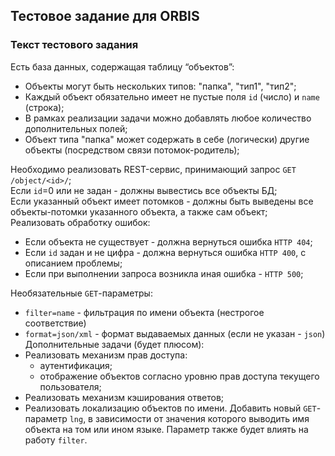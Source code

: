 ## Тестовое задание для ORBIS
### Текст тестового задания

Есть база данных, содержащая таблицу “объектов”:
- Объекты могут быть нескольких типов: "папка", "тип1", "тип2";
- Каждый объект обязательно имеет не пустые поля `id` (число) и `name` (строка);
- В рамках реализации задачи можно добавлять любое количество дополнительных полей;
- Объект типа "папка" может содержать в себе (логически) другие объекты (посредством связи потомок-родитель);

Необходимо реализовать REST-сервис, принимающий запрос `GET` `/object/<id>/`;  
Если `id`=0 или не задан - должны вывестись все объекты БД;  
Если указанный объект имеет потомков - должны быть выведены все объекты-потомки указанного объекта, а также сам объект;  
Реализовать обработку ошибок:
- Если объекта не существует - должна вернуться ошибка `HTTP 404`;
- Если `id` задан и не цифра - должна вернуться ошибка `HTTP 400`, с описанием проблемы;
- Если при выполнении запроса возникла иная ошибка - `HTTP 500`;

Необязательные `GET`-параметры:
- `filter=name` - фильтрация по имени объекта (нестрогое соответствие)
- `format=json/xml` - формат выдаваемых данных (если не указан - `json`)
Дополнительные задачи (будет плюсом):
- Реализовать механизм прав доступа:
    - аутентификация;
    - отображение объектов согласно уровню прав доступа текущего пользователя;
- Реализовать механизм кэширования ответов;
- Реализовать локализацию объектов по имени. Добавить новый `GET`-параметр `lng`, в зависимости от значения которого выводить имя объекта на том или ином языке. Параметр также будет влиять на работу `filter`.
